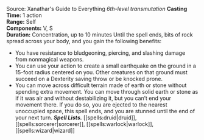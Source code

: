 Source: Xanathar's Guide to Everything
*6th-level transmutation*
**Casting Time:** 1 action  
**Range:** Self  
**Components:** V, S  
**Duration:** Concentration, up to 10 minutes
Until the spell ends, bits of rock spread across your body, and you gain the following benefits:
* You have resistance to bludgeoning, piercing, and slashing damage from nonmagical weapons.
* You can use your action to create a small earthquake on the ground in a 15-foot radius centered on you. Other creatures on that ground must succeed on a Dexterity saving throw or be knocked prone.
* You can move across difficult terrain made of earth or stone without spending extra movement. You can move through solid earth or stone as if it was air and without destabilizing it, but you can’t end your movement there. If you do so, you are ejected to the nearest unoccupied space, this spell ends, and you are stunned until the end of your next turn.
***Spell Lists.*** [[spells:druid|druid]], [[spells:sorcerer|sorcerer]], [[spells:warlock|warlock]], [[spells:wizard|wizard]]
